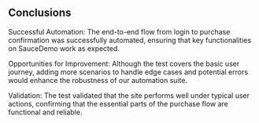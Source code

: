 ## Conclusions
Successful Automation: The end-to-end flow from login to purchase confirmation was successfully automated, ensuring that key functionalities on SauceDemo work as expected.

Opportunities for Improvement: Although the test covers the basic user journey, adding more scenarios to handle edge cases and potential errors would enhance the robustness of our automation suite.

Validation: The test validated that the site performs well under typical user actions, confirming that the essential parts of the purchase flow are functional and reliable.
